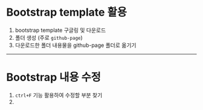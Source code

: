 # Bootstrap template 활용 
1. bootstrap template 구글링 및 다운로드
2. 폴더 생성 (주로 `github-page`) 
3. 다운로드한 폴더 내용물을 github-page 폴더로 옮기기

---


# Bootstrap 내용 수정
1. `ctrl+F` 기능 활용하여 수정할 부분 찾기
2. 
